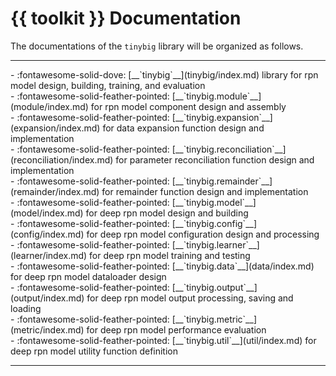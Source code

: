 # {{ toolkit }} Documentation

The documentations of the `tinybig` library will be organized as follows.

-----------

<div class="grid cards" markdown>
- :fontawesome-solid-dove: [__`tinybig`__](tinybig/index.md) library for rpn model design, building, training, and evaluation
</div>

<div class="grid cards" markdown>
- :fontawesome-solid-feather-pointed: [__`tinybig.module`__](module/index.md) for rpn model component design and assembly
</div>

<div class="grid cards" markdown>
- :fontawesome-solid-feather-pointed: [__`tinybig.expansion`__](expansion/index.md) for data expansion function design and implementation
</div>

<div class="grid cards" markdown>
- :fontawesome-solid-feather-pointed: [__`tinybig.reconciliation`__](reconciliation/index.md) for parameter reconciliation function design and implementation
</div>

<div class="grid cards" markdown>
- :fontawesome-solid-feather-pointed: [__`tinybig.remainder`__](remainder/index.md) for remainder function design and implementation
</div>

<div class="grid cards" markdown>
- :fontawesome-solid-feather-pointed: [__`tinybig.model`__](model/index.md) for deep rpn model design and building
</div>

<div class="grid cards" markdown>
- :fontawesome-solid-feather-pointed: [__`tinybig.config`__](config/index.md) for deep rpn model configuration design and processing
</div>

<div class="grid cards" markdown>
- :fontawesome-solid-feather-pointed: [__`tinybig.learner`__](learner/index.md) for deep rpn model training and testing
</div>

<div class="grid cards" markdown>
- :fontawesome-solid-feather-pointed: [__`tinybig.data`__](data/index.md) for deep rpn model dataloader design
</div>

<div class="grid cards" markdown>
- :fontawesome-solid-feather-pointed: [__`tinybig.output`__](output/index.md) for deep rpn model output processing, saving and loading
</div>

<div class="grid cards" markdown>
- :fontawesome-solid-feather-pointed: [__`tinybig.metric`__](metric/index.md) for deep rpn model performance evaluation
</div>

<div class="grid cards" markdown>
- :fontawesome-solid-feather-pointed: [__`tinybig.util`__](util/index.md) for deep rpn model utility function definition
</div>

-----------